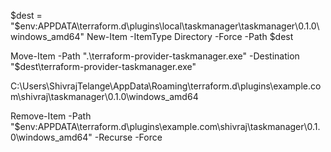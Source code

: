 $dest = "$env:APPDATA\terraform.d\plugins\local\taskmanager\taskmanager\0.1.0\windows_amd64"
New-Item -ItemType Directory -Force -Path $dest

Move-Item -Path ".\terraform-provider-taskmanager.exe" -Destination "$dest\terraform-provider-taskmanager.exe" 

C:\Users\ShivrajTelange\AppData\Roaming\terraform.d\plugins\example.com\shivraj\taskmanager\0.1.0\windows_amd64

Remove-Item -Path "$env:APPDATA\terraform.d\plugins\example.com\shivraj\taskmanager\0.1.0\windows_amd64" -Recurse -Force


